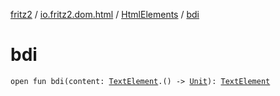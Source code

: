 [fritz2](../../index.md) / [io.fritz2.dom.html](../index.md) / [HtmlElements](index.md) / [bdi](./bdi.md)

# bdi

`open fun bdi(content: `[`TextElement`](../-text-element/index.md)`.() -> `[`Unit`](https://kotlinlang.org/api/latest/jvm/stdlib/kotlin/-unit/index.html)`): `[`TextElement`](../-text-element/index.md)